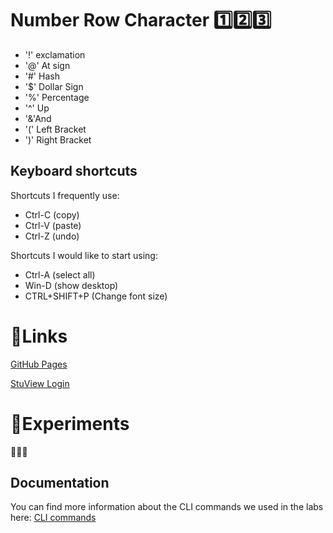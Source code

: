 # Number Row Character 1️⃣2️⃣3️⃣


- '!' exclamation
- '@' At sign
- '#' Hash
- '$' Dollar Sign
- '%' Percentage
- '^' Up
- '&'And
- '(' Left Bracket
- ')' Right Bracket

## Keyboard shortcuts
Shortcuts I frequently use: 
- Ctrl-C (copy)
- Ctrl-V (paste)
- Ctrl-Z (undo)

Shortcuts I would like to start using: 
- Ctrl-A (select all)
- Win-D (show desktop)
- CTRL+SHIFT+P (Change font size)

# 🔗Links 
[GitHub Pages](https://pages.github.com/)

[StuView Login](https://stuview.georgebrown.ca)

# 🧪Experiments
🐞🐝🐊


## Documentation

You can find more information about the CLI commands we used in the labs here: [CLI commands](docs/cli.md)

